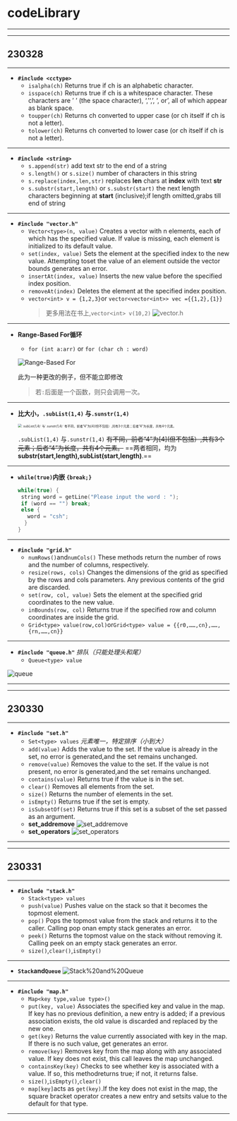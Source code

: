 # codeLibrary

---
---

## 230328

---

- **`#include <cctype>`**
  - `isalpha(ch)` Returns true if ch is an alphabetic character.
  - `isspace(ch)` Returns true if ch is a whitespace character. These characters are ’ ’ (the space character), ‘,’‘,’, ‘, or’, all of which appear as blank space.
  - `toupper(ch)` Returns ch converted to upper case (or ch itself if ch is not a letter).
  - `tolower(ch)` Returns ch converted to lower case (or ch itself if ch is not a letter).

---

- **`#include <string>`**
  - `s.append(str)` add text str to the end of a string
  - `s.length()` or `s.size()` number of characters in this string
  - `s.replace(index,len,str)` replaces **len** chars at **index** with text **str**
  - `s.substr(start,length)` or `s.substr(start)` the next length characters beginning at **start** (inclusive);if length omitted,grabs till end of string

---

- **`#include "vector.h"`**
  - `Vector<type>(n, value)` Creates a vector with n elements, each of which has the specified value. If value is missing, each element is initialized to its default value.
  - `set(index, value)` Sets the element at the specified index to the new value. Attempting toset the value of an element outside the vector bounds generates an error.
  - `insertAt(index, value)` Inserts the new value before the specified index position.
  - `removeAt(index)` Deletes the element at the specified index position.
  - `vector<int> v = {1,2,3}`or `vector<vector<int>> vec ={{1,2},{1}}`
     > 更多用法在书上,`vector<int> v(10,2)`
  ![vector.h](codeLibrary.assets/vector.h.png)

---

- **Range-Based For循环**
  - `for (int a:arr)` or `for (char ch : word)`
  
  ![Range-Based For](codeLibrary.assets/Range-Based%20For_1.png)
  
   此为一种更改的例子，但不能立即修改
  
  > 若`:`后面是一个函数，则只会调用一次。

---

- **比大小，`.subList(1,4)` 与`.sunstr(1,4)`**
  
    <img src="codeLibrary.assets/subList_ofMaxTournament.png" alt="`.subList(1,4)` 与`.sunstr(1,4)` 有不同，前者“4”为[4](但不包括）,共有3个元素；后者“4”为长度，共有4个元素。" style="zoom:50%;" />

    `.subList(1,4)` 与`.sunstr(1,4)` ~~有不同，前者“4”为[4](但不包括）,共有3个元素；后者“4”为长度，共有4个元素。~~ ==两者相同，均为**substr(start,length),subList(start,length)**.==

---

- **`while(true)`内嵌 `{break;}`**
  
    ```cpp
    while(true) {
     string word = getLine("Please input the word : ");
     if (word == "") break;
     else {
       word = "csh";
      }
    } 
    ```

---

- **`#include "grid.h"`**
  - `numRows()`and`numCols()`  These methods return the number of rows and the number of columns, respectively.
  - `resize(rows, cols)`  Changes the dimensions of the grid as specified by the rows and cols parameters. Any previous contents of the grid are discarded.
  - `set(row, col, value)`  Sets the element at the specified grid coordinates to the new value.
  - `inBounds(row, col)`  Returns true if the specified row and column coordinates are inside the grid.
  - `Grid<type> value(row,col)`or`Grid<type> value = {{r0,……,cn},……,{rn,……,cn}}`

---

- **`#include "queue.h"`**  *排队（只能处理头和尾）*
  - `Queue<type> value`

![queue](codeLibrary.assets/QueueExample_1.png)

---
---

## 230330

---

- **`#include "set.h"`**
  - `Set<type> values`  *元素唯一，特定排序（小到大）*
  - `add(value)` Adds the value to the set. If the value is already in the set, no error is generated,and the set remains unchanged.
  - `remove(value)` Removes the value to the set. If the value is not present, no error is generated,and the set remains unchanged.
  - `contains(value)` Returns true if the value is in the set.
  - `clear()` Removes all elements from the set.
  - `size()` Returns the number of elements in the set.
  - `isEmpty()` Returns true if the set is empty.
  - `isSubsetOf(set)` Returns true if this set is a subset of the set passed as an argument.
  - **set_addremove**
    ![set_addremove](codeLibrary.assets/set_addandremove.png)
  - **set_operators**
    ![set_operators](codeLibrary.assets/set_operators.png)

---
---

## 230331

---

- **`#include "stack.h"`**
  - `Stack<type> values`
  - `push(value)` Pushes value on the stack so that it becomes the topmost element.
  - `pop()` Pops the topmost value from the stack and returns it to the caller. Calling pop onan empty stack generates an error.
  - `peek()` Returns the topmost value on the stack without removing it. Calling peek on an empty stack generates an error.
  - `size()`,`clear()`,`isEmpty()`

---

- **`Stack`and`Queue`**
  ![Stack%20and%20Queue](codeLibrary.assets/Stack%20and%20Queue.png)

---

- **`#include "map.h"`**
  - `Map<key type,value type>()`
  - `put(key, value)` Associates the specified key and value in the map. If key has no previous definition, a new entry is added; if a previous association exists, the old value is discarded and replaced by the new one.
  - `get(key)` Returns the value currently associated with key in the map. If there is no such value, get generates an error.
  - `remove(key)` Removes key from the map along with any associated value. If key does not exist, this call leaves the map unchanged.
  - `containsKey(key)` Checks to see whether key is associated with a value. If so, this methodreturns true; if not, it returns false.
  - `size()`,`isEmpty()`,`clear()`
  - `map[key]`acts as `get(key)`.If the key does not exist in the map, the square bracket operator creates a new entry and setsits value to the default for that type.

---
